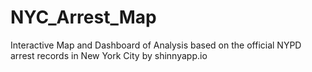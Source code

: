 # NYC_Arrest_Map
Interactive Map and Dashboard of Analysis based on the official NYPD arrest records in New York City by shinnyapp.io
